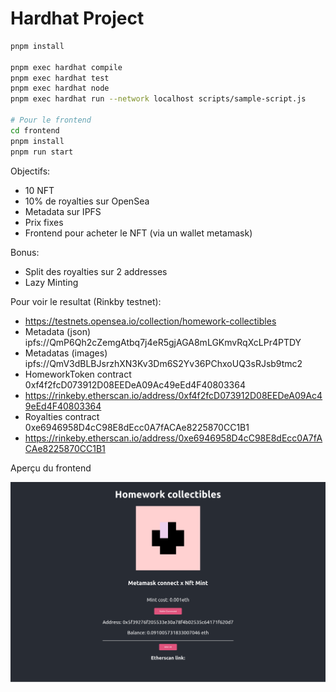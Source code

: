 # Hardhat Project

```bash
pnpm install

pnpm exec hardhat compile
pnpm exec hardhat test
pnpm exec hardhat node
pnpm exec hardhat run --network localhost scripts/sample-script.js

# Pour le frontend
cd frontend
pnpm install
pnpm run start
```

Objectifs:
- 10 NFT
- 10% de royalties sur OpenSea
- Metadata sur IPFS
- Prix fixes
- Frontend pour acheter le NFT (via un wallet metamask)

Bonus:

- Split des royalties sur 2 addresses
- Lazy Minting

Pour voir le resultat (Rinkby testnet):

- https://testnets.opensea.io/collection/homework-collectibles
- Metadata (json) ipfs://QmP6Qh2cZemgAtbq7j4eR5gjAGA8mLGKmvRqXcLPr4PTDY
- Metadatas (images) ipfs://QmV3dBLBJsrzhXN3Kv3Dm6S2Yv36PChxoUQ3sRJsb9tmc2
- HomeworkToken contract 0xf4f2fcD073912D08EEDeA09Ac49eEd4F40803364
- https://rinkeby.etherscan.io/address/0xf4f2fcD073912D08EEDeA09Ac49eEd4F40803364
- Royalties contract 0xe6946958D4cC98E8dEcc0A7fACAe8225870CC1B1
- https://rinkeby.etherscan.io/address/0xe6946958D4cC98E8dEcc0A7fACAe8225870CC1B1

Aperçu du frontend

![Frontend](https://raw.githubusercontent.com/notnian/arkania-web3/main/frontend/screenshot-frontend.png)